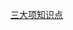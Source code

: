 [三大项知识点](http://mp.weixin.qq.com/mp/homepage?__biz=MzU3MzcwMDcwMA==&hid=2&sn=dde9b4ecbcec4b143222f93105a145e1&scene=18#wechat_redirect)